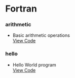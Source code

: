 # Fortran

### arithmetic
* Basic arithmetic operations  
[View Code](https://github.com/SageWare/Fortran/blob/master/arithmetic/arithmetic.f95)

### hello
* Hello World program  
[View Code](https://github.com/SageWare/Fortran/blob/master/hello/hello.f95)
